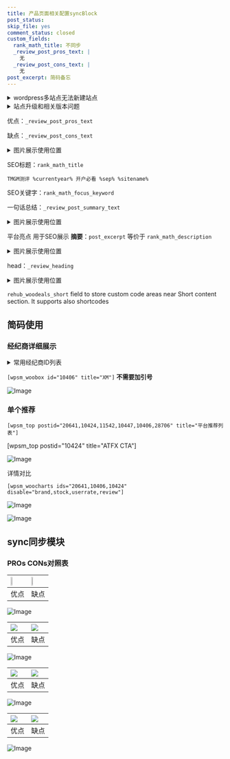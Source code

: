 ```yaml
---
title: 产品页面相关配置syncBlock
post_status: 
skip_file: yes
comment_status: closed
custom_fields:
  rank_math_title: 不同步
  _review_post_pros_text: |
    无
  _review_post_cons_text: |
    无
post_excerpt: 简码备忘
---
```

<details><summary>wordpress多站点无法新建站点</summary>

<li>和报错需要清理cookies一样的原因</li>
<li>wp-config.php里面<code>define( 'SUBDOMAIN_INSTALL', false );//子域名安装</code></li>
<li>新建子站点是用<code>define( 'SUBDOMAIN_INSTALL', true);//子域名安装</code> 完成以后，改成<code>false</code></li>
</details>

<details><summary>站点升级和相关版本问题</summary>

<p>wordpress：5.9.9
woocommerce：7.5.1
出现问题的地方：主题选项里面>><strong>Product layout >>compact style</strong></p>
<p>如何出现没有用过的字段 导致无法保存。先导出配置 然后进行修改，后面再次恢复即可。</p>
<p>出现部分字段无法显示时，需要返回默认布局后，对产品进行保存就好了。</p>
<p></p>
</details>

优点：`_review_post_pros_text`

缺点：`_review_post_cons_text`

<details><summary>图片展示使用位置</summary>

<img src="https://prod-files-secure.s3.us-west-2.amazonaws.com/39ed1227-6d7d-4570-be36-9ccd4a2c4241/f51d3d83-55d4-4bdf-9604-f37ec77ab556/Untitled.png?X-Amz-Algorithm=AWS4-HMAC-SHA256&X-Amz-Content-Sha256=UNSIGNED-PAYLOAD&X-Amz-Credential=ASIAZI2LB466QETRBUWI%2F20250215%2Fus-west-2%2Fs3%2Faws4_request&X-Amz-Date=20250215T225523Z&X-Amz-Expires=3600&X-Amz-Security-Token=IQoJb3JpZ2luX2VjECcaCXVzLXdlc3QtMiJHMEUCIQCRaqwbuJHCxQRX%2FFmsM5YjFxRQEFqscQT5oXt81wtG2gIgObfCSgOKFVu2nJdj5BNMqQRXseeZ0lCrFaUQSIF5GFIq%2FwMIUBAAGgw2Mzc0MjMxODM4MDUiDKKcdYdTgs%2B81uf7nSrcA4eMejSW0dI1X9q5WRFXSX8Kf%2BaX4FX%2FG7Qw%2FrcQ%2BNLn3tTminqT8Iba2zzWGKcAZRrlWDvBcqn3ml90RT2Ah9oMRySkUObc0VT%2FZcHlLjk9wqfNOkrk9Z3Jp3kmkJ9pr2Uo%2Bhom3nyZv9e1vG0%2B1EyadMgRuHXuFbL2N%2F%2FfJgEmeZ%2FUcp9WCpiODPyTPE4yYD%2FjV5lsI1ochp5B6lsEQg7DM%2FhDdQfMR2xBDtOR%2FOcRHQxw%2FvL5pphp64DR7YbgTEMz%2FDqzo%2B6EiSUgnBkvuU8h%2FQbH2KbAsm9qimBC6RQNocBCQbdeudvL3%2FywrJ%2FcsUpfq9ev2TThRCFZuiSDCAJKcQk03X8NcrPBe2j9KnPmWqqjHIvGWRNqj61cBeQIrJ%2FDt3CA70nGcSgMzRt0UkOBK4CK26fG%2FCHdF7HT%2BFURMRou7%2BjfxoNrbhboO4PmaUevwjnXh2shfczA3MYNgKhMPDuY1vtLww0oNZnxdocvMIdfjVD1LbtNh4BsZKT4CR8IouEiTYbnsgxiGAynOET0eJoCClLI5RBxJh5eUIt5MypNXdmrFfCQveLDXY%2FRbxK3bWQqAcbgkcqog5X8aHVEM3KX741omiW8jCQft18IlmBnJjRWfCYG6OZaMJStxL0GOqUB5sk%2Bi6ltW8Gk7lTHrhMeb9U1soAIc8fUI%2FIU1gqUZqI2J%2Fu3J6s0J8413s4wMB3DFZhnCm9J8IH7dDeI%2BohpXXPgGW4oBh7hbYLTMALZWQTRwssJZKOa1ra5LSyNVuuj0czkvmWL8FIF98dZrmcH9z0WnaoH0EAKtysBbaC4NgJoqHpPYIsuYQhrXJUrA42vtFz6HaBEsAHfWp7pFtCAjA7moBul&X-Amz-Signature=387202fc2569118bf61ad596f048998a5d95150efc7c07f6237f1f191cbf1bbd&X-Amz-SignedHeaders=host&x-id=GetObject" alt="Image">
</details>

SEO标题：`rank_math_title`

`TMGM测评 %currentyear% 开户必看 %sep% %sitename%`

SEO关键字：`rank_math_focus_keyword`

一句话总结：`_review_post_summary_text`

<details><summary>图片展示使用位置</summary>

<img src="https://prod-files-secure.s3.us-west-2.amazonaws.com/39ed1227-6d7d-4570-be36-9ccd4a2c4241/4b96a922-296c-4f4e-8630-d1c870cbce01/Untitled.png?X-Amz-Algorithm=AWS4-HMAC-SHA256&X-Amz-Content-Sha256=UNSIGNED-PAYLOAD&X-Amz-Credential=ASIAZI2LB4663WW7VE65%2F20250215%2Fus-west-2%2Fs3%2Faws4_request&X-Amz-Date=20250215T225523Z&X-Amz-Expires=3600&X-Amz-Security-Token=IQoJb3JpZ2luX2VjECcaCXVzLXdlc3QtMiJIMEYCIQCF8HEr%2FjIrbqtDmGJfmSg2omzqjn%2FYDPuyabCKMhnErAIhAORgF%2BnZRwoLXHGqicqu3MfhAmrigc5aQSR0JSKA4oFZKv8DCFAQABoMNjM3NDIzMTgzODA1Igy87GTL2Do5a4FP8VQq3AM590cG4cnBqb0%2BcF1DojXnlj6wezRISbX3Z5tiwQ2usBMCOTFK2k%2FoFT34jb5K0TmVhKcQ5FHI8fPVQrdO4AfG6mXsKfs4iF4eaC4ZjKvrtNYydjLa7RMHNW9qill019nOGX6HFZm1FEU20dMVLsmQJ3nAXeeMJuw2%2FiVPYpPZ15Knb0EXTcCDILxpH7OGPJ97wf8wkwz3y9B3R7nb0LEJrwohKidjiXWqqhhXk8h0eFy7KsSDUVbLHbyHp332%2Bab4Wx6PVV28E%2Fvxvv6pQ2phu3JBtAoyPbgh%2BycxtkM1KRi%2F%2BdnXOlBljzwHO7HnRXEv%2FFTG%2BuYnKG95VfdA7CLhRlxvpWIMjgsl1y%2BAXvX8jz9RJhRPuYGLVU1F%2FvhudGkUkqvCbfqBCCBz5YOhQ%2B5dC2igAQ5QWbEfHrWxrmA3BCFHcEb%2FqcA9iX%2Fd7pkxUSLaggzlFG8nQvQUDHWN4ty7%2BamK8%2BR1JsG8zpYIlCF7MW82KVaS7m2TztO3G3Hlhs2ulkGo5S9bGxm8%2BCF8xO%2Bo4i9MiLx6ndj2wZ88L0cJiFkqwxYHKfkmpyLjf5eRzHr9j6Iq%2FQ5h5KYmyUoF10Et%2FHAfp1cLyFrnACtGvcX64TJNWmkyP05zROZ2fDCwrcS9BjqkAW14yvhBDEDnyKNAW%2FG7QPXf2aCMvSMIlbFVbZB0CgHyKIFiX4Bhbz0Nu7BXvAiq0rkb50hzjYyEakU238Tb6D2hOlnsqNFQe793qXufI4nk0c8QIVHmH5fTZNqjjOKQ5lfXyayJWB9tilRrYbTNGDGn3gWrkcotPbeL1965mQ0iJNg5ZvmXnOmFbdJIE8NtdrHlauRrJX3DqoUR%2B1560rZAxuZ3&X-Amz-Signature=4c12e10751827d847b0d935e8789021c39b19e51ee568f1194b1e8aba2b20752&X-Amz-SignedHeaders=host&x-id=GetObject" alt="Image">
</details>

平台亮点 用于SEO展示 **摘要**：`post_excerpt`  等价于 `rank_math_description`

<details><summary>图片展示使用位置</summary>

<img src="https://prod-files-secure.s3.us-west-2.amazonaws.com/39ed1227-6d7d-4570-be36-9ccd4a2c4241/1ee11f63-b60a-4dfe-a7a7-d58ff23b5d88/Untitled.png?X-Amz-Algorithm=AWS4-HMAC-SHA256&X-Amz-Content-Sha256=UNSIGNED-PAYLOAD&X-Amz-Credential=ASIAZI2LB466STJUBFXX%2F20250215%2Fus-west-2%2Fs3%2Faws4_request&X-Amz-Date=20250215T225523Z&X-Amz-Expires=3600&X-Amz-Security-Token=IQoJb3JpZ2luX2VjECcaCXVzLXdlc3QtMiJFMEMCH2LUO%2FZF9ZCapANWUn89%2BP19JWfDKHBiDB7csFnsn7oCICGIFfva3IH%2FEUdBTKuvHyCmeqo%2FACIxsHA7NjbCehifKv8DCFAQABoMNjM3NDIzMTgzODA1Igykp2HflFvt5tfTfr4q3AOPNhbKDVW%2FzmSRe8hiXm8JVWuMVMcZswzCPkkPLLv5Ju1%2FCy9A1m6qmQy5Lz7nSEhtiYTscR2Fa0XAUiu3b%2BPdW9KF%2BoNcZfsL%2F9aDhgz6qAJhrQqt4wfX5LIm%2Fe5rX3CzBq1Yd42paZLg2ZbqGGZf4wmCbfrVNIA%2B%2BlkwgwsITPGbiLiRxg1ag1H6I3HTZYbCMwMIkz0drhI8brwCQSkifkEZJSJPrvEKa8An4VtfjUhH6y7IYoTU5es3dGNWlxCtfMjbJB6GiGgO4H1V3AvYLfzUnz9fBl3EeyLdAm09cRMRHkKOUHlklypdF7ASM%2BJ9TZ1QoKGLB%2FcSEtT8A6os9N9iRMtIQRxogP6pyQBnDRkDZPJSXcKooI6c2%2B10ePdVb3hTJEAeLT4bMIF0ALqHQD5cyBfLXmHVNSqGb%2F5lHihQqvV6aEo%2FFy0ADUgZdd%2B%2BSXVskRKIZshb%2BIBAEJLSxEMWD86w2A9tIh%2FS2SjlFSdrzZfFra7KJSaMng4oNm3NwKDip4VAoKK8G82OOTjqQ6SzSaoTJPPd1T1mbSeyxLolyvOegwWuHw9ccyAoJi3SAUKENihZUKNGLPmLvblRKdubPgpSuar2Ahps7UhF4rxSDhJ6I1tztLx6kTDMrMS9BjqnAdfUNzW6tgQfZRWQi00wXPLejTCyk4lcEBdR7DPyXHO3sxScAlMfmMgtoI4cOf6IkgBCLGVupSsXWbaCtrkjJFEijZsoBTKOTmJLovk3%2BiJU22quYpMp50GfMosno%2FMmevU32yKE4F7YeQHx8xdB3T3OvAL0xzqGIEhzi9ZA9rXk%2FFc2XNZGRQmvM6vbKXdXn2Z8s1jLdkobXXQie7AZ%2FgTJOwaFMd1w&X-Amz-Signature=707dd23025da90918cc0907acc20ff39f5f4708854851eb8f4c11dd1ef3c685e&X-Amz-SignedHeaders=host&x-id=GetObject" alt="Image">
<img src="https://prod-files-secure.s3.us-west-2.amazonaws.com/39ed1227-6d7d-4570-be36-9ccd4a2c4241/ad4118b5-78d8-4fbe-801e-3b29b5d99c01/Untitled.png?X-Amz-Algorithm=AWS4-HMAC-SHA256&X-Amz-Content-Sha256=UNSIGNED-PAYLOAD&X-Amz-Credential=ASIAZI2LB466STJUBFXX%2F20250215%2Fus-west-2%2Fs3%2Faws4_request&X-Amz-Date=20250215T225523Z&X-Amz-Expires=3600&X-Amz-Security-Token=IQoJb3JpZ2luX2VjECcaCXVzLXdlc3QtMiJFMEMCH2LUO%2FZF9ZCapANWUn89%2BP19JWfDKHBiDB7csFnsn7oCICGIFfva3IH%2FEUdBTKuvHyCmeqo%2FACIxsHA7NjbCehifKv8DCFAQABoMNjM3NDIzMTgzODA1Igykp2HflFvt5tfTfr4q3AOPNhbKDVW%2FzmSRe8hiXm8JVWuMVMcZswzCPkkPLLv5Ju1%2FCy9A1m6qmQy5Lz7nSEhtiYTscR2Fa0XAUiu3b%2BPdW9KF%2BoNcZfsL%2F9aDhgz6qAJhrQqt4wfX5LIm%2Fe5rX3CzBq1Yd42paZLg2ZbqGGZf4wmCbfrVNIA%2B%2BlkwgwsITPGbiLiRxg1ag1H6I3HTZYbCMwMIkz0drhI8brwCQSkifkEZJSJPrvEKa8An4VtfjUhH6y7IYoTU5es3dGNWlxCtfMjbJB6GiGgO4H1V3AvYLfzUnz9fBl3EeyLdAm09cRMRHkKOUHlklypdF7ASM%2BJ9TZ1QoKGLB%2FcSEtT8A6os9N9iRMtIQRxogP6pyQBnDRkDZPJSXcKooI6c2%2B10ePdVb3hTJEAeLT4bMIF0ALqHQD5cyBfLXmHVNSqGb%2F5lHihQqvV6aEo%2FFy0ADUgZdd%2B%2BSXVskRKIZshb%2BIBAEJLSxEMWD86w2A9tIh%2FS2SjlFSdrzZfFra7KJSaMng4oNm3NwKDip4VAoKK8G82OOTjqQ6SzSaoTJPPd1T1mbSeyxLolyvOegwWuHw9ccyAoJi3SAUKENihZUKNGLPmLvblRKdubPgpSuar2Ahps7UhF4rxSDhJ6I1tztLx6kTDMrMS9BjqnAdfUNzW6tgQfZRWQi00wXPLejTCyk4lcEBdR7DPyXHO3sxScAlMfmMgtoI4cOf6IkgBCLGVupSsXWbaCtrkjJFEijZsoBTKOTmJLovk3%2BiJU22quYpMp50GfMosno%2FMmevU32yKE4F7YeQHx8xdB3T3OvAL0xzqGIEhzi9ZA9rXk%2FFc2XNZGRQmvM6vbKXdXn2Z8s1jLdkobXXQie7AZ%2FgTJOwaFMd1w&X-Amz-Signature=c65731d7efabb466cdb59dd69f642b994e4a82be424de1b9b44a6fb3a87fd6ea&X-Amz-SignedHeaders=host&x-id=GetObject" alt="Image">
<img src="https://prod-files-secure.s3.us-west-2.amazonaws.com/39ed1227-6d7d-4570-be36-9ccd4a2c4241/a38cf7c9-a79c-4b64-9e94-13589fe0758b/Untitled.png?X-Amz-Algorithm=AWS4-HMAC-SHA256&X-Amz-Content-Sha256=UNSIGNED-PAYLOAD&X-Amz-Credential=ASIAZI2LB466STJUBFXX%2F20250215%2Fus-west-2%2Fs3%2Faws4_request&X-Amz-Date=20250215T225523Z&X-Amz-Expires=3600&X-Amz-Security-Token=IQoJb3JpZ2luX2VjECcaCXVzLXdlc3QtMiJFMEMCH2LUO%2FZF9ZCapANWUn89%2BP19JWfDKHBiDB7csFnsn7oCICGIFfva3IH%2FEUdBTKuvHyCmeqo%2FACIxsHA7NjbCehifKv8DCFAQABoMNjM3NDIzMTgzODA1Igykp2HflFvt5tfTfr4q3AOPNhbKDVW%2FzmSRe8hiXm8JVWuMVMcZswzCPkkPLLv5Ju1%2FCy9A1m6qmQy5Lz7nSEhtiYTscR2Fa0XAUiu3b%2BPdW9KF%2BoNcZfsL%2F9aDhgz6qAJhrQqt4wfX5LIm%2Fe5rX3CzBq1Yd42paZLg2ZbqGGZf4wmCbfrVNIA%2B%2BlkwgwsITPGbiLiRxg1ag1H6I3HTZYbCMwMIkz0drhI8brwCQSkifkEZJSJPrvEKa8An4VtfjUhH6y7IYoTU5es3dGNWlxCtfMjbJB6GiGgO4H1V3AvYLfzUnz9fBl3EeyLdAm09cRMRHkKOUHlklypdF7ASM%2BJ9TZ1QoKGLB%2FcSEtT8A6os9N9iRMtIQRxogP6pyQBnDRkDZPJSXcKooI6c2%2B10ePdVb3hTJEAeLT4bMIF0ALqHQD5cyBfLXmHVNSqGb%2F5lHihQqvV6aEo%2FFy0ADUgZdd%2B%2BSXVskRKIZshb%2BIBAEJLSxEMWD86w2A9tIh%2FS2SjlFSdrzZfFra7KJSaMng4oNm3NwKDip4VAoKK8G82OOTjqQ6SzSaoTJPPd1T1mbSeyxLolyvOegwWuHw9ccyAoJi3SAUKENihZUKNGLPmLvblRKdubPgpSuar2Ahps7UhF4rxSDhJ6I1tztLx6kTDMrMS9BjqnAdfUNzW6tgQfZRWQi00wXPLejTCyk4lcEBdR7DPyXHO3sxScAlMfmMgtoI4cOf6IkgBCLGVupSsXWbaCtrkjJFEijZsoBTKOTmJLovk3%2BiJU22quYpMp50GfMosno%2FMmevU32yKE4F7YeQHx8xdB3T3OvAL0xzqGIEhzi9ZA9rXk%2FFc2XNZGRQmvM6vbKXdXn2Z8s1jLdkobXXQie7AZ%2FgTJOwaFMd1w&X-Amz-Signature=9ab9fb5407635733b364d275f8ed993feb3b6bf8a5e16f977c044c8b036f3e2b&X-Amz-SignedHeaders=host&x-id=GetObject" alt="Image">
<img src="https://prod-files-secure.s3.us-west-2.amazonaws.com/39ed1227-6d7d-4570-be36-9ccd4a2c4241/7da6fc1e-d2ac-42ae-8c75-cb5749aa18f6/Untitled.png?X-Amz-Algorithm=AWS4-HMAC-SHA256&X-Amz-Content-Sha256=UNSIGNED-PAYLOAD&X-Amz-Credential=ASIAZI2LB466STJUBFXX%2F20250215%2Fus-west-2%2Fs3%2Faws4_request&X-Amz-Date=20250215T225523Z&X-Amz-Expires=3600&X-Amz-Security-Token=IQoJb3JpZ2luX2VjECcaCXVzLXdlc3QtMiJFMEMCH2LUO%2FZF9ZCapANWUn89%2BP19JWfDKHBiDB7csFnsn7oCICGIFfva3IH%2FEUdBTKuvHyCmeqo%2FACIxsHA7NjbCehifKv8DCFAQABoMNjM3NDIzMTgzODA1Igykp2HflFvt5tfTfr4q3AOPNhbKDVW%2FzmSRe8hiXm8JVWuMVMcZswzCPkkPLLv5Ju1%2FCy9A1m6qmQy5Lz7nSEhtiYTscR2Fa0XAUiu3b%2BPdW9KF%2BoNcZfsL%2F9aDhgz6qAJhrQqt4wfX5LIm%2Fe5rX3CzBq1Yd42paZLg2ZbqGGZf4wmCbfrVNIA%2B%2BlkwgwsITPGbiLiRxg1ag1H6I3HTZYbCMwMIkz0drhI8brwCQSkifkEZJSJPrvEKa8An4VtfjUhH6y7IYoTU5es3dGNWlxCtfMjbJB6GiGgO4H1V3AvYLfzUnz9fBl3EeyLdAm09cRMRHkKOUHlklypdF7ASM%2BJ9TZ1QoKGLB%2FcSEtT8A6os9N9iRMtIQRxogP6pyQBnDRkDZPJSXcKooI6c2%2B10ePdVb3hTJEAeLT4bMIF0ALqHQD5cyBfLXmHVNSqGb%2F5lHihQqvV6aEo%2FFy0ADUgZdd%2B%2BSXVskRKIZshb%2BIBAEJLSxEMWD86w2A9tIh%2FS2SjlFSdrzZfFra7KJSaMng4oNm3NwKDip4VAoKK8G82OOTjqQ6SzSaoTJPPd1T1mbSeyxLolyvOegwWuHw9ccyAoJi3SAUKENihZUKNGLPmLvblRKdubPgpSuar2Ahps7UhF4rxSDhJ6I1tztLx6kTDMrMS9BjqnAdfUNzW6tgQfZRWQi00wXPLejTCyk4lcEBdR7DPyXHO3sxScAlMfmMgtoI4cOf6IkgBCLGVupSsXWbaCtrkjJFEijZsoBTKOTmJLovk3%2BiJU22quYpMp50GfMosno%2FMmevU32yKE4F7YeQHx8xdB3T3OvAL0xzqGIEhzi9ZA9rXk%2FFc2XNZGRQmvM6vbKXdXn2Z8s1jLdkobXXQie7AZ%2FgTJOwaFMd1w&X-Amz-Signature=773978699937fab4b73514f4932eb3758f45a9d2390a972075252e0d4e4c0d73&X-Amz-SignedHeaders=host&x-id=GetObject" alt="Image">
<img src="https://prod-files-secure.s3.us-west-2.amazonaws.com/39ed1227-6d7d-4570-be36-9ccd4a2c4241/7e97f40a-eaee-47f5-b2f9-475f96808fa7/Untitled.png?X-Amz-Algorithm=AWS4-HMAC-SHA256&X-Amz-Content-Sha256=UNSIGNED-PAYLOAD&X-Amz-Credential=ASIAZI2LB466STJUBFXX%2F20250215%2Fus-west-2%2Fs3%2Faws4_request&X-Amz-Date=20250215T225523Z&X-Amz-Expires=3600&X-Amz-Security-Token=IQoJb3JpZ2luX2VjECcaCXVzLXdlc3QtMiJFMEMCH2LUO%2FZF9ZCapANWUn89%2BP19JWfDKHBiDB7csFnsn7oCICGIFfva3IH%2FEUdBTKuvHyCmeqo%2FACIxsHA7NjbCehifKv8DCFAQABoMNjM3NDIzMTgzODA1Igykp2HflFvt5tfTfr4q3AOPNhbKDVW%2FzmSRe8hiXm8JVWuMVMcZswzCPkkPLLv5Ju1%2FCy9A1m6qmQy5Lz7nSEhtiYTscR2Fa0XAUiu3b%2BPdW9KF%2BoNcZfsL%2F9aDhgz6qAJhrQqt4wfX5LIm%2Fe5rX3CzBq1Yd42paZLg2ZbqGGZf4wmCbfrVNIA%2B%2BlkwgwsITPGbiLiRxg1ag1H6I3HTZYbCMwMIkz0drhI8brwCQSkifkEZJSJPrvEKa8An4VtfjUhH6y7IYoTU5es3dGNWlxCtfMjbJB6GiGgO4H1V3AvYLfzUnz9fBl3EeyLdAm09cRMRHkKOUHlklypdF7ASM%2BJ9TZ1QoKGLB%2FcSEtT8A6os9N9iRMtIQRxogP6pyQBnDRkDZPJSXcKooI6c2%2B10ePdVb3hTJEAeLT4bMIF0ALqHQD5cyBfLXmHVNSqGb%2F5lHihQqvV6aEo%2FFy0ADUgZdd%2B%2BSXVskRKIZshb%2BIBAEJLSxEMWD86w2A9tIh%2FS2SjlFSdrzZfFra7KJSaMng4oNm3NwKDip4VAoKK8G82OOTjqQ6SzSaoTJPPd1T1mbSeyxLolyvOegwWuHw9ccyAoJi3SAUKENihZUKNGLPmLvblRKdubPgpSuar2Ahps7UhF4rxSDhJ6I1tztLx6kTDMrMS9BjqnAdfUNzW6tgQfZRWQi00wXPLejTCyk4lcEBdR7DPyXHO3sxScAlMfmMgtoI4cOf6IkgBCLGVupSsXWbaCtrkjJFEijZsoBTKOTmJLovk3%2BiJU22quYpMp50GfMosno%2FMmevU32yKE4F7YeQHx8xdB3T3OvAL0xzqGIEhzi9ZA9rXk%2FFc2XNZGRQmvM6vbKXdXn2Z8s1jLdkobXXQie7AZ%2FgTJOwaFMd1w&X-Amz-Signature=a9ad6add43a88fecef6b1c46b616c2563ca2213b76bba22fe0e89222e78ecffa&X-Amz-SignedHeaders=host&x-id=GetObject" alt="Image">
</details>

head：`_review_heading`

<details><summary>图片展示使用位置</summary>

<img src="https://prod-files-secure.s3.us-west-2.amazonaws.com/39ed1227-6d7d-4570-be36-9ccd4a2c4241/3a4650ad-9887-415c-889a-edd51fa54f27/Untitled.png?X-Amz-Algorithm=AWS4-HMAC-SHA256&X-Amz-Content-Sha256=UNSIGNED-PAYLOAD&X-Amz-Credential=ASIAZI2LB4665WYT45GB%2F20250215%2Fus-west-2%2Fs3%2Faws4_request&X-Amz-Date=20250215T225523Z&X-Amz-Expires=3600&X-Amz-Security-Token=IQoJb3JpZ2luX2VjECcaCXVzLXdlc3QtMiJGMEQCIGTn9n1FvqzFh9VIcIwXlaDWQmdC4qDoMLx8s%2BL2znNhAiBFlQyVy4raWLV21UufbB5TLGiMRsntBqLohMuhXlNA5ir%2FAwhQEAAaDDYzNzQyMzE4MzgwNSIMyBwsYSQ%2Bgkh12Mo6KtwDwfBtNBR7adwxxqltrIj3DZNcPpCf2NJdJIHj3wO9nq9jmznsl4Gjy%2B%2B%2BbBT2ppObE4cx2Ve0K3lO30nbROn5ALNQxJ9X%2FKaYYumGm5gSAdukf1g904KC6q8tWqCHg9HiEl%2BoS2ikqWmi9TKwwz5%2FBxRZZlrIVuvi78swm%2F5DktJQTMN9%2Fuh%2BbEVuBcQI%2FfHWJ5gCB7W2pqBoHJhejAHu9BCmEIK281E%2Fqb7YSgnQcAPvn7G%2BQnZRMIbOnAFm7dX0nL4GYjCk9Y4myzFnM%2Bfyxf%2FCdaEOdvPbM2wkn5Ja%2FgqdANyoWoeerOJBSRrJ5I8ngk%2FQQDM2YtNhDCdRU9fFIKTZGsYyu1ZGxMlmYHbFR%2FLPLL8JnJE%2BBQFlPe1Xb7yUUlw5wNKV%2FXU2layQoAuqPfbfKbpTaNBBth%2Bite%2BOc1q9o2hzfM781T0%2BagBYinCpCOrajKhDr%2BhvwPcFj8613Fnza98oZ5MCTOZDOMB3L2%2BpkM2pGiSypXPVkCtlfTGL%2BG7msyJPjFspzVLmlceZh81fYv08gt19WklJN8SiNXUnY9kKoqPvAp%2B3A0I4OdWwtaod%2Fh2dalfoVG%2F%2FQmzgG7YkUGbX4QCeabmyQ%2Fl0JkfQXwhpCh4Fb%2BY9cCYwhK3EvQY6pgE7WR2lC%2BpGWlRkNlr2wvl%2BbLk1STcpFiIu%2FaRLruPy1gCtRqWByyASOiEbL0UdI1rS5ctWEnAzihlzFyEfYKSqFW20JgpJsGTokmXhnZvUBGuQFB6zL8F69LVMesflDfpA2Yh9%2FFTDoto3yO%2FsYTywjx6MNXnspML4OSKow8T2cT0gC5R2bmdyZnZM4twfQaKPBnJwy9PvO9h0ElXsXSlqiFyCPs6K&X-Amz-Signature=b84bdde00e7c37f8671500ae16dbc033ab2bd86fd015a2af9c9ca773b717efc4&X-Amz-SignedHeaders=host&x-id=GetObject" alt="Image">
</details>

`rehub_woodeals_short`	field to store custom code areas near Short content section. It supports also shortcodes



## 简码使用

### 经纪商详细展示

<details><summary>常用经纪商ID列表</summary>

<pre><code class="php">嘉盛 ===> 20641  [wpsm_woobox id="20641" title="嘉盛"]
易信easymarkets ===> 11542  [wpsm_woobox id="11542" title="易信easymarkets"]
ATFX外汇 ===> 10424  [wpsm_woobox id="10424" title="ATFX"]
XM ===> 10406  [wpsm_woobox id="10406" title="XM"]
TMGM ===> 29622  [wpsm_woobox id="29622" title="TMGM"]
HYCM ===> 10447  [wpsm_woobox id="10447" title="HYCM"]
fpmarkets澳福外汇 ===> 20639  [wpsm_woobox id="20639" title="fpmarkets澳福外汇"]</code></pre>
</details>

`[wpsm_woobox id="10406" title="XM"]` **不需要加引号**

![Image](https://prod-files-secure.s3.us-west-2.amazonaws.com/39ed1227-6d7d-4570-be36-9ccd4a2c4241/4f898f9d-0fa7-4e43-acd3-ac6bc7be575a/Untitled.png?X-Amz-Algorithm=AWS4-HMAC-SHA256&X-Amz-Content-Sha256=UNSIGNED-PAYLOAD&X-Amz-Credential=ASIAZI2LB4667R6M6XWH%2F20250215%2Fus-west-2%2Fs3%2Faws4_request&X-Amz-Date=20250215T225522Z&X-Amz-Expires=3600&X-Amz-Security-Token=IQoJb3JpZ2luX2VjECcaCXVzLXdlc3QtMiJHMEUCIQC3kIC3tVu7SL%2FAzMCn50wB4FEmdN4RAa2D9zeSaUx6tgIgQnRTtv212Q0lCuI5UxHd2kP%2FGAMTrrL8DcqDmG0LMW0q%2FwMIUBAAGgw2Mzc0MjMxODM4MDUiDMKZ2tZbhUAYRWtFfircA5fofy6fMbGhxzrPSU2maErg0aZJOMUuFWr%2Bi0%2BSoeTeQEN%2FEeEQ6NtsfZbi%2BO6pM7T%2BDxNKhqCRqbCMRoiKDn3PHd%2FQYCd2oe%2FVUaBiuYOYnnbi81DCHE3jPBo2ij11BSjlgq18Sv4xk8S63i4%2B%2BfCvyV3TFlhe%2Fe28%2FAfYrDgJgQM0ezrykoIWCnNv8I6i%2FrHomPUFd1qMijX7o%2By%2Fulv6CY1uWByFMyUponcNPsoxSRrWemum%2BCMSJHyh61uO2D4DdOq%2FgcWOlISEVsEDiTpAIwG99r%2BipOtLS%2B6hzYOFUe75GaojaxK0NqX53ImvZi8hrmXitY3sjhWsk7uSrCW574s9WVD2%2Fj2CuBHC24KLhB4QvorULpTEqi9k1SG10UVIFDeY9IWPY0w1Tq0NbQ5w%2FiYaNq%2BnvFg005mZ6RA2z5Iq4N5EVECPlhom7irUGATCEmZtT0wEY9gvO%2FhH1KRYKp808xEsvBRBOYlhYpmz8ab7yNYMsvuUwy5X1%2BIMNbJNKt5Ameyd9KgYjJv9wB0FgvaQ6%2B4DAll6MdUIvKGRnbMURKWy9mbYHGToxqxfHasx1mEklZ9%2BqxtKVep%2BiUtWqkLgNJtzdKXZkMI5q9Kipk%2BtHe8QzaXXPwZLMMWtxL0GOqUBvOnWa5EJIgmZTL0jnEsrrAQQHbJ2ji8tDruU47YF2CPrtlwJHXMmS2S1rvJ2E3ckTskDOp7Ra4G8BT6f40IiC%2F0K%2B3QVl%2FBbt7UkKZY8iB%2FMY9RM%2BoVcOC33LU2e4YyZlnXS6lYz0yZr2O%2BIv%2B%2Bs7SLkW7aKh6AhphjxqR0BK70Py8ejgQx%2BV8gU40gKUsRND1cDXUOZzoZsUMl6gyICgAW0K4ze&X-Amz-Signature=5623b6b650b4a54c04d9381bfd3240f9649a27f16ca61fde9fcc549bd60db61b&X-Amz-SignedHeaders=host&x-id=GetObject)

### 单个推荐
`[wpsm_top postid="20641,10424,11542,10447,10406,28706" title="平台推荐列表"]`

[wpsm_top postid="10424" title="ATFX CTA"]

![Image](https://prod-files-secure.s3.us-west-2.amazonaws.com/39ed1227-6d7d-4570-be36-9ccd4a2c4241/5ac620dc-51a8-48b6-b55d-91f47299193c/Untitled.png?X-Amz-Algorithm=AWS4-HMAC-SHA256&X-Amz-Content-Sha256=UNSIGNED-PAYLOAD&X-Amz-Credential=ASIAZI2LB4667R6M6XWH%2F20250215%2Fus-west-2%2Fs3%2Faws4_request&X-Amz-Date=20250215T225522Z&X-Amz-Expires=3600&X-Amz-Security-Token=IQoJb3JpZ2luX2VjECcaCXVzLXdlc3QtMiJHMEUCIQC3kIC3tVu7SL%2FAzMCn50wB4FEmdN4RAa2D9zeSaUx6tgIgQnRTtv212Q0lCuI5UxHd2kP%2FGAMTrrL8DcqDmG0LMW0q%2FwMIUBAAGgw2Mzc0MjMxODM4MDUiDMKZ2tZbhUAYRWtFfircA5fofy6fMbGhxzrPSU2maErg0aZJOMUuFWr%2Bi0%2BSoeTeQEN%2FEeEQ6NtsfZbi%2BO6pM7T%2BDxNKhqCRqbCMRoiKDn3PHd%2FQYCd2oe%2FVUaBiuYOYnnbi81DCHE3jPBo2ij11BSjlgq18Sv4xk8S63i4%2B%2BfCvyV3TFlhe%2Fe28%2FAfYrDgJgQM0ezrykoIWCnNv8I6i%2FrHomPUFd1qMijX7o%2By%2Fulv6CY1uWByFMyUponcNPsoxSRrWemum%2BCMSJHyh61uO2D4DdOq%2FgcWOlISEVsEDiTpAIwG99r%2BipOtLS%2B6hzYOFUe75GaojaxK0NqX53ImvZi8hrmXitY3sjhWsk7uSrCW574s9WVD2%2Fj2CuBHC24KLhB4QvorULpTEqi9k1SG10UVIFDeY9IWPY0w1Tq0NbQ5w%2FiYaNq%2BnvFg005mZ6RA2z5Iq4N5EVECPlhom7irUGATCEmZtT0wEY9gvO%2FhH1KRYKp808xEsvBRBOYlhYpmz8ab7yNYMsvuUwy5X1%2BIMNbJNKt5Ameyd9KgYjJv9wB0FgvaQ6%2B4DAll6MdUIvKGRnbMURKWy9mbYHGToxqxfHasx1mEklZ9%2BqxtKVep%2BiUtWqkLgNJtzdKXZkMI5q9Kipk%2BtHe8QzaXXPwZLMMWtxL0GOqUBvOnWa5EJIgmZTL0jnEsrrAQQHbJ2ji8tDruU47YF2CPrtlwJHXMmS2S1rvJ2E3ckTskDOp7Ra4G8BT6f40IiC%2F0K%2B3QVl%2FBbt7UkKZY8iB%2FMY9RM%2BoVcOC33LU2e4YyZlnXS6lYz0yZr2O%2BIv%2B%2Bs7SLkW7aKh6AhphjxqR0BK70Py8ejgQx%2BV8gU40gKUsRND1cDXUOZzoZsUMl6gyICgAW0K4ze&X-Amz-Signature=553ea0fafcd224225a517d4d05c917dc85d404ac7fcda100fa71c6475a900aee&X-Amz-SignedHeaders=host&x-id=GetObject)

详情对比

`[wpsm_woocharts ids="20641,10406,10424" disable="brand,stock,userrate,review"]`

![Image](https://prod-files-secure.s3.us-west-2.amazonaws.com/39ed1227-6d7d-4570-be36-9ccd4a2c4241/bf3ba45f-b9f3-4295-8aef-b4a495fd25f4/Untitled.png?X-Amz-Algorithm=AWS4-HMAC-SHA256&X-Amz-Content-Sha256=UNSIGNED-PAYLOAD&X-Amz-Credential=ASIAZI2LB4667R6M6XWH%2F20250215%2Fus-west-2%2Fs3%2Faws4_request&X-Amz-Date=20250215T225522Z&X-Amz-Expires=3600&X-Amz-Security-Token=IQoJb3JpZ2luX2VjECcaCXVzLXdlc3QtMiJHMEUCIQC3kIC3tVu7SL%2FAzMCn50wB4FEmdN4RAa2D9zeSaUx6tgIgQnRTtv212Q0lCuI5UxHd2kP%2FGAMTrrL8DcqDmG0LMW0q%2FwMIUBAAGgw2Mzc0MjMxODM4MDUiDMKZ2tZbhUAYRWtFfircA5fofy6fMbGhxzrPSU2maErg0aZJOMUuFWr%2Bi0%2BSoeTeQEN%2FEeEQ6NtsfZbi%2BO6pM7T%2BDxNKhqCRqbCMRoiKDn3PHd%2FQYCd2oe%2FVUaBiuYOYnnbi81DCHE3jPBo2ij11BSjlgq18Sv4xk8S63i4%2B%2BfCvyV3TFlhe%2Fe28%2FAfYrDgJgQM0ezrykoIWCnNv8I6i%2FrHomPUFd1qMijX7o%2By%2Fulv6CY1uWByFMyUponcNPsoxSRrWemum%2BCMSJHyh61uO2D4DdOq%2FgcWOlISEVsEDiTpAIwG99r%2BipOtLS%2B6hzYOFUe75GaojaxK0NqX53ImvZi8hrmXitY3sjhWsk7uSrCW574s9WVD2%2Fj2CuBHC24KLhB4QvorULpTEqi9k1SG10UVIFDeY9IWPY0w1Tq0NbQ5w%2FiYaNq%2BnvFg005mZ6RA2z5Iq4N5EVECPlhom7irUGATCEmZtT0wEY9gvO%2FhH1KRYKp808xEsvBRBOYlhYpmz8ab7yNYMsvuUwy5X1%2BIMNbJNKt5Ameyd9KgYjJv9wB0FgvaQ6%2B4DAll6MdUIvKGRnbMURKWy9mbYHGToxqxfHasx1mEklZ9%2BqxtKVep%2BiUtWqkLgNJtzdKXZkMI5q9Kipk%2BtHe8QzaXXPwZLMMWtxL0GOqUBvOnWa5EJIgmZTL0jnEsrrAQQHbJ2ji8tDruU47YF2CPrtlwJHXMmS2S1rvJ2E3ckTskDOp7Ra4G8BT6f40IiC%2F0K%2B3QVl%2FBbt7UkKZY8iB%2FMY9RM%2BoVcOC33LU2e4YyZlnXS6lYz0yZr2O%2BIv%2B%2Bs7SLkW7aKh6AhphjxqR0BK70Py8ejgQx%2BV8gU40gKUsRND1cDXUOZzoZsUMl6gyICgAW0K4ze&X-Amz-Signature=a296abfc391da0b5f50c27c9f3607563480229f73a1f39b81184458f488a0c34&X-Amz-SignedHeaders=host&x-id=GetObject)

![Image](https://prod-files-secure.s3.us-west-2.amazonaws.com/39ed1227-6d7d-4570-be36-9ccd4a2c4241/30bc56ef-f383-4b48-9768-2ebc9e436ec0/Untitled.png?X-Amz-Algorithm=AWS4-HMAC-SHA256&X-Amz-Content-Sha256=UNSIGNED-PAYLOAD&X-Amz-Credential=ASIAZI2LB4667R6M6XWH%2F20250215%2Fus-west-2%2Fs3%2Faws4_request&X-Amz-Date=20250215T225522Z&X-Amz-Expires=3600&X-Amz-Security-Token=IQoJb3JpZ2luX2VjECcaCXVzLXdlc3QtMiJHMEUCIQC3kIC3tVu7SL%2FAzMCn50wB4FEmdN4RAa2D9zeSaUx6tgIgQnRTtv212Q0lCuI5UxHd2kP%2FGAMTrrL8DcqDmG0LMW0q%2FwMIUBAAGgw2Mzc0MjMxODM4MDUiDMKZ2tZbhUAYRWtFfircA5fofy6fMbGhxzrPSU2maErg0aZJOMUuFWr%2Bi0%2BSoeTeQEN%2FEeEQ6NtsfZbi%2BO6pM7T%2BDxNKhqCRqbCMRoiKDn3PHd%2FQYCd2oe%2FVUaBiuYOYnnbi81DCHE3jPBo2ij11BSjlgq18Sv4xk8S63i4%2B%2BfCvyV3TFlhe%2Fe28%2FAfYrDgJgQM0ezrykoIWCnNv8I6i%2FrHomPUFd1qMijX7o%2By%2Fulv6CY1uWByFMyUponcNPsoxSRrWemum%2BCMSJHyh61uO2D4DdOq%2FgcWOlISEVsEDiTpAIwG99r%2BipOtLS%2B6hzYOFUe75GaojaxK0NqX53ImvZi8hrmXitY3sjhWsk7uSrCW574s9WVD2%2Fj2CuBHC24KLhB4QvorULpTEqi9k1SG10UVIFDeY9IWPY0w1Tq0NbQ5w%2FiYaNq%2BnvFg005mZ6RA2z5Iq4N5EVECPlhom7irUGATCEmZtT0wEY9gvO%2FhH1KRYKp808xEsvBRBOYlhYpmz8ab7yNYMsvuUwy5X1%2BIMNbJNKt5Ameyd9KgYjJv9wB0FgvaQ6%2B4DAll6MdUIvKGRnbMURKWy9mbYHGToxqxfHasx1mEklZ9%2BqxtKVep%2BiUtWqkLgNJtzdKXZkMI5q9Kipk%2BtHe8QzaXXPwZLMMWtxL0GOqUBvOnWa5EJIgmZTL0jnEsrrAQQHbJ2ji8tDruU47YF2CPrtlwJHXMmS2S1rvJ2E3ckTskDOp7Ra4G8BT6f40IiC%2F0K%2B3QVl%2FBbt7UkKZY8iB%2FMY9RM%2BoVcOC33LU2e4YyZlnXS6lYz0yZr2O%2BIv%2B%2Bs7SLkW7aKh6AhphjxqR0BK70Py8ejgQx%2BV8gU40gKUsRND1cDXUOZzoZsUMl6gyICgAW0K4ze&X-Amz-Signature=3a411be856d963d2c962e3939c737320d0a53a4872a50a7a9a881cbb97737093&X-Amz-SignedHeaders=host&x-id=GetObject)

## sync同步模块

### PROs CONs对照表

| <img src="https://cdn.ifttt.fun/gh/jarlin8/OSS@main/icons/customize/pros.svg" height="auto" width="37.3%"> | <img src="https://cdn.ifttt.fun/gh/jarlin8/OSS@main/icons/customize/cons.svg" height="auto" width="28.8%"> |
| :--- | :--- |
| 优点 | 缺点 |

![Image](https://prod-files-secure.s3.us-west-2.amazonaws.com/39ed1227-6d7d-4570-be36-9ccd4a2c4241/8742b755-dfb5-4004-9a5f-d6e561664bd8/Untitled.png?X-Amz-Algorithm=AWS4-HMAC-SHA256&X-Amz-Content-Sha256=UNSIGNED-PAYLOAD&X-Amz-Credential=ASIAZI2LB4667R6M6XWH%2F20250215%2Fus-west-2%2Fs3%2Faws4_request&X-Amz-Date=20250215T225522Z&X-Amz-Expires=3600&X-Amz-Security-Token=IQoJb3JpZ2luX2VjECcaCXVzLXdlc3QtMiJHMEUCIQC3kIC3tVu7SL%2FAzMCn50wB4FEmdN4RAa2D9zeSaUx6tgIgQnRTtv212Q0lCuI5UxHd2kP%2FGAMTrrL8DcqDmG0LMW0q%2FwMIUBAAGgw2Mzc0MjMxODM4MDUiDMKZ2tZbhUAYRWtFfircA5fofy6fMbGhxzrPSU2maErg0aZJOMUuFWr%2Bi0%2BSoeTeQEN%2FEeEQ6NtsfZbi%2BO6pM7T%2BDxNKhqCRqbCMRoiKDn3PHd%2FQYCd2oe%2FVUaBiuYOYnnbi81DCHE3jPBo2ij11BSjlgq18Sv4xk8S63i4%2B%2BfCvyV3TFlhe%2Fe28%2FAfYrDgJgQM0ezrykoIWCnNv8I6i%2FrHomPUFd1qMijX7o%2By%2Fulv6CY1uWByFMyUponcNPsoxSRrWemum%2BCMSJHyh61uO2D4DdOq%2FgcWOlISEVsEDiTpAIwG99r%2BipOtLS%2B6hzYOFUe75GaojaxK0NqX53ImvZi8hrmXitY3sjhWsk7uSrCW574s9WVD2%2Fj2CuBHC24KLhB4QvorULpTEqi9k1SG10UVIFDeY9IWPY0w1Tq0NbQ5w%2FiYaNq%2BnvFg005mZ6RA2z5Iq4N5EVECPlhom7irUGATCEmZtT0wEY9gvO%2FhH1KRYKp808xEsvBRBOYlhYpmz8ab7yNYMsvuUwy5X1%2BIMNbJNKt5Ameyd9KgYjJv9wB0FgvaQ6%2B4DAll6MdUIvKGRnbMURKWy9mbYHGToxqxfHasx1mEklZ9%2BqxtKVep%2BiUtWqkLgNJtzdKXZkMI5q9Kipk%2BtHe8QzaXXPwZLMMWtxL0GOqUBvOnWa5EJIgmZTL0jnEsrrAQQHbJ2ji8tDruU47YF2CPrtlwJHXMmS2S1rvJ2E3ckTskDOp7Ra4G8BT6f40IiC%2F0K%2B3QVl%2FBbt7UkKZY8iB%2FMY9RM%2BoVcOC33LU2e4YyZlnXS6lYz0yZr2O%2BIv%2B%2Bs7SLkW7aKh6AhphjxqR0BK70Py8ejgQx%2BV8gU40gKUsRND1cDXUOZzoZsUMl6gyICgAW0K4ze&X-Amz-Signature=4c1fe2d42b4b3b7f414fce631a25e054802182fe35dc13e14a8187a50a7cdce9&X-Amz-SignedHeaders=host&x-id=GetObject)

| <img src="https://cdn.ifttt.fun/gh/jarlin8/OSS@main/icons/customize/pros1.svg" height="auto"> | <img src="https://cdn.ifttt.fun/gh/jarlin8/OSS@main/icons/customize/cons1.svg" height="auto"> |
| :--- | :--- |
| 优点 | 缺点 |

![Image](https://prod-files-secure.s3.us-west-2.amazonaws.com/39ed1227-6d7d-4570-be36-9ccd4a2c4241/806358f8-c9c4-4e17-bb35-c6c76a5397a5/Untitled.png?X-Amz-Algorithm=AWS4-HMAC-SHA256&X-Amz-Content-Sha256=UNSIGNED-PAYLOAD&X-Amz-Credential=ASIAZI2LB4667R6M6XWH%2F20250215%2Fus-west-2%2Fs3%2Faws4_request&X-Amz-Date=20250215T225522Z&X-Amz-Expires=3600&X-Amz-Security-Token=IQoJb3JpZ2luX2VjECcaCXVzLXdlc3QtMiJHMEUCIQC3kIC3tVu7SL%2FAzMCn50wB4FEmdN4RAa2D9zeSaUx6tgIgQnRTtv212Q0lCuI5UxHd2kP%2FGAMTrrL8DcqDmG0LMW0q%2FwMIUBAAGgw2Mzc0MjMxODM4MDUiDMKZ2tZbhUAYRWtFfircA5fofy6fMbGhxzrPSU2maErg0aZJOMUuFWr%2Bi0%2BSoeTeQEN%2FEeEQ6NtsfZbi%2BO6pM7T%2BDxNKhqCRqbCMRoiKDn3PHd%2FQYCd2oe%2FVUaBiuYOYnnbi81DCHE3jPBo2ij11BSjlgq18Sv4xk8S63i4%2B%2BfCvyV3TFlhe%2Fe28%2FAfYrDgJgQM0ezrykoIWCnNv8I6i%2FrHomPUFd1qMijX7o%2By%2Fulv6CY1uWByFMyUponcNPsoxSRrWemum%2BCMSJHyh61uO2D4DdOq%2FgcWOlISEVsEDiTpAIwG99r%2BipOtLS%2B6hzYOFUe75GaojaxK0NqX53ImvZi8hrmXitY3sjhWsk7uSrCW574s9WVD2%2Fj2CuBHC24KLhB4QvorULpTEqi9k1SG10UVIFDeY9IWPY0w1Tq0NbQ5w%2FiYaNq%2BnvFg005mZ6RA2z5Iq4N5EVECPlhom7irUGATCEmZtT0wEY9gvO%2FhH1KRYKp808xEsvBRBOYlhYpmz8ab7yNYMsvuUwy5X1%2BIMNbJNKt5Ameyd9KgYjJv9wB0FgvaQ6%2B4DAll6MdUIvKGRnbMURKWy9mbYHGToxqxfHasx1mEklZ9%2BqxtKVep%2BiUtWqkLgNJtzdKXZkMI5q9Kipk%2BtHe8QzaXXPwZLMMWtxL0GOqUBvOnWa5EJIgmZTL0jnEsrrAQQHbJ2ji8tDruU47YF2CPrtlwJHXMmS2S1rvJ2E3ckTskDOp7Ra4G8BT6f40IiC%2F0K%2B3QVl%2FBbt7UkKZY8iB%2FMY9RM%2BoVcOC33LU2e4YyZlnXS6lYz0yZr2O%2BIv%2B%2Bs7SLkW7aKh6AhphjxqR0BK70Py8ejgQx%2BV8gU40gKUsRND1cDXUOZzoZsUMl6gyICgAW0K4ze&X-Amz-Signature=c3cd85fab29e15ffb64f3860edd18edd4208cf7b6bbf12ae14a1d6a70feb0838&X-Amz-SignedHeaders=host&x-id=GetObject)

| <img src="https://cdn.ifttt.fun/gh/jarlin8/OSS@main/icons/customize/pros2.svg" height="auto"> | <img src="https://cdn.ifttt.fun/gh/jarlin8/OSS@main/icons/customize/cons2.svg" height="auto"> |
| :--- | :--- |
| 优点 | 缺点 |

![Image](https://prod-files-secure.s3.us-west-2.amazonaws.com/39ed1227-6d7d-4570-be36-9ccd4a2c4241/a9245ec9-70dd-4005-b534-0d54315fc5f3/Untitled.png?X-Amz-Algorithm=AWS4-HMAC-SHA256&X-Amz-Content-Sha256=UNSIGNED-PAYLOAD&X-Amz-Credential=ASIAZI2LB4667R6M6XWH%2F20250215%2Fus-west-2%2Fs3%2Faws4_request&X-Amz-Date=20250215T225522Z&X-Amz-Expires=3600&X-Amz-Security-Token=IQoJb3JpZ2luX2VjECcaCXVzLXdlc3QtMiJHMEUCIQC3kIC3tVu7SL%2FAzMCn50wB4FEmdN4RAa2D9zeSaUx6tgIgQnRTtv212Q0lCuI5UxHd2kP%2FGAMTrrL8DcqDmG0LMW0q%2FwMIUBAAGgw2Mzc0MjMxODM4MDUiDMKZ2tZbhUAYRWtFfircA5fofy6fMbGhxzrPSU2maErg0aZJOMUuFWr%2Bi0%2BSoeTeQEN%2FEeEQ6NtsfZbi%2BO6pM7T%2BDxNKhqCRqbCMRoiKDn3PHd%2FQYCd2oe%2FVUaBiuYOYnnbi81DCHE3jPBo2ij11BSjlgq18Sv4xk8S63i4%2B%2BfCvyV3TFlhe%2Fe28%2FAfYrDgJgQM0ezrykoIWCnNv8I6i%2FrHomPUFd1qMijX7o%2By%2Fulv6CY1uWByFMyUponcNPsoxSRrWemum%2BCMSJHyh61uO2D4DdOq%2FgcWOlISEVsEDiTpAIwG99r%2BipOtLS%2B6hzYOFUe75GaojaxK0NqX53ImvZi8hrmXitY3sjhWsk7uSrCW574s9WVD2%2Fj2CuBHC24KLhB4QvorULpTEqi9k1SG10UVIFDeY9IWPY0w1Tq0NbQ5w%2FiYaNq%2BnvFg005mZ6RA2z5Iq4N5EVECPlhom7irUGATCEmZtT0wEY9gvO%2FhH1KRYKp808xEsvBRBOYlhYpmz8ab7yNYMsvuUwy5X1%2BIMNbJNKt5Ameyd9KgYjJv9wB0FgvaQ6%2B4DAll6MdUIvKGRnbMURKWy9mbYHGToxqxfHasx1mEklZ9%2BqxtKVep%2BiUtWqkLgNJtzdKXZkMI5q9Kipk%2BtHe8QzaXXPwZLMMWtxL0GOqUBvOnWa5EJIgmZTL0jnEsrrAQQHbJ2ji8tDruU47YF2CPrtlwJHXMmS2S1rvJ2E3ckTskDOp7Ra4G8BT6f40IiC%2F0K%2B3QVl%2FBbt7UkKZY8iB%2FMY9RM%2BoVcOC33LU2e4YyZlnXS6lYz0yZr2O%2BIv%2B%2Bs7SLkW7aKh6AhphjxqR0BK70Py8ejgQx%2BV8gU40gKUsRND1cDXUOZzoZsUMl6gyICgAW0K4ze&X-Amz-Signature=91324ce2a923ede58e0f2a7cad5820f0fd1199bfe292b3df015d3c369bd879cc&X-Amz-SignedHeaders=host&x-id=GetObject)

| <img src="https://cdn.ifttt.fun/gh/jarlin8/OSS@main/icons/customize/pros3.svg" height="auto"> | <img src="https://cdn.ifttt.fun/gh/jarlin8/OSS@main/icons/customize/cons3.svg" height="auto"> |
| :--- | :--- |
| 优点 | 缺点 |

![Image](https://prod-files-secure.s3.us-west-2.amazonaws.com/39ed1227-6d7d-4570-be36-9ccd4a2c4241/e1e580a2-2e5c-4780-9ff4-19c318fc2284/Untitled.png?X-Amz-Algorithm=AWS4-HMAC-SHA256&X-Amz-Content-Sha256=UNSIGNED-PAYLOAD&X-Amz-Credential=ASIAZI2LB4667R6M6XWH%2F20250215%2Fus-west-2%2Fs3%2Faws4_request&X-Amz-Date=20250215T225522Z&X-Amz-Expires=3600&X-Amz-Security-Token=IQoJb3JpZ2luX2VjECcaCXVzLXdlc3QtMiJHMEUCIQC3kIC3tVu7SL%2FAzMCn50wB4FEmdN4RAa2D9zeSaUx6tgIgQnRTtv212Q0lCuI5UxHd2kP%2FGAMTrrL8DcqDmG0LMW0q%2FwMIUBAAGgw2Mzc0MjMxODM4MDUiDMKZ2tZbhUAYRWtFfircA5fofy6fMbGhxzrPSU2maErg0aZJOMUuFWr%2Bi0%2BSoeTeQEN%2FEeEQ6NtsfZbi%2BO6pM7T%2BDxNKhqCRqbCMRoiKDn3PHd%2FQYCd2oe%2FVUaBiuYOYnnbi81DCHE3jPBo2ij11BSjlgq18Sv4xk8S63i4%2B%2BfCvyV3TFlhe%2Fe28%2FAfYrDgJgQM0ezrykoIWCnNv8I6i%2FrHomPUFd1qMijX7o%2By%2Fulv6CY1uWByFMyUponcNPsoxSRrWemum%2BCMSJHyh61uO2D4DdOq%2FgcWOlISEVsEDiTpAIwG99r%2BipOtLS%2B6hzYOFUe75GaojaxK0NqX53ImvZi8hrmXitY3sjhWsk7uSrCW574s9WVD2%2Fj2CuBHC24KLhB4QvorULpTEqi9k1SG10UVIFDeY9IWPY0w1Tq0NbQ5w%2FiYaNq%2BnvFg005mZ6RA2z5Iq4N5EVECPlhom7irUGATCEmZtT0wEY9gvO%2FhH1KRYKp808xEsvBRBOYlhYpmz8ab7yNYMsvuUwy5X1%2BIMNbJNKt5Ameyd9KgYjJv9wB0FgvaQ6%2B4DAll6MdUIvKGRnbMURKWy9mbYHGToxqxfHasx1mEklZ9%2BqxtKVep%2BiUtWqkLgNJtzdKXZkMI5q9Kipk%2BtHe8QzaXXPwZLMMWtxL0GOqUBvOnWa5EJIgmZTL0jnEsrrAQQHbJ2ji8tDruU47YF2CPrtlwJHXMmS2S1rvJ2E3ckTskDOp7Ra4G8BT6f40IiC%2F0K%2B3QVl%2FBbt7UkKZY8iB%2FMY9RM%2BoVcOC33LU2e4YyZlnXS6lYz0yZr2O%2BIv%2B%2Bs7SLkW7aKh6AhphjxqR0BK70Py8ejgQx%2BV8gU40gKUsRND1cDXUOZzoZsUMl6gyICgAW0K4ze&X-Amz-Signature=64b2380bf27a396afa739a61a2dfa49c318c63d74d7dfdfa84a5aff176298700&X-Amz-SignedHeaders=host&x-id=GetObject)